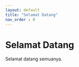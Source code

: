 ```yaml
---
layout: default
title: "Selamat Datang" 
nav_order : 0
--- 
```


# Selamat Datang 


Selamat datang semuanya.

